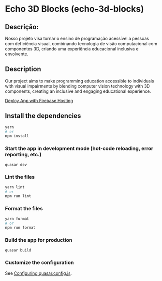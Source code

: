 # Echo 3D Blocks (echo-3d-blocks)

## Descrição:

Nosso projeto visa tornar o ensino de programação acessível a pessoas com deficiência visual, combinando tecnologia de visão computacional com componentes 3D, criando uma experiência educacional inclusiva e envolvente.

## Description

Our project aims to make programming education accessible to individuals with visual impairments by blending computer vision technology with 3D components, creating an inclusive and engaging educational experience.

[Deploy App with Firebase Hosting](https://echo-3d-blocks.web.app/#/)

## Install the dependencies

```bash
yarn
# or
npm install
```

### Start the app in development mode (hot-code reloading, error reporting, etc.)

```bash
quasar dev
```

### Lint the files

```bash
yarn lint
# or
npm run lint
```

### Format the files

```bash
yarn format
# or
npm run format
```

### Build the app for production

```bash
quasar build
```

### Customize the configuration

See [Configuring quasar.config.js](https://v2.quasar.dev/quasar-cli-vite/quasar-config-js).
